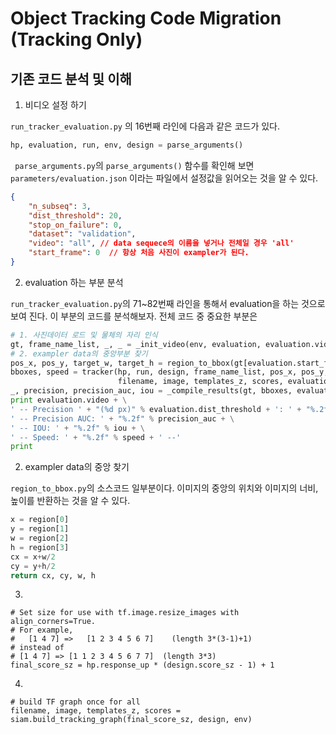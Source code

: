# Object Tracking Code Migration (Tracking Only)

## 기존 코드 분석 및 이해

1. 비디오 설정 하기 

`run_tracker_evaluation.py` 의 16번째 라인에 다음과 같은 코드가 있다.

```python
hp, evaluation, run, env, design = parse_arguments()
```

` parse_arguments.py`의 `parse_arguments()` 함수를 확인해 보면 `parameters/evaluation.json` 이라는 파일에서 설정값을 읽어오는 것을 알 수 있다.

```json
{
	"n_subseq": 3,
	"dist_threshold": 20,
	"stop_on_failure": 0,
	"dataset": "validation",
	"video": "all", // data sequece의 이름을 넣거나 전체일 경우 'all'
	"start_frame": 0  // 항상 처음 사진이 exampler가 된다.
} 
```

2. evaluation 하는 부분 분석

`run_tracker_evaluation.py`의 71~82번째 라인을 통해서 evaluation을 하는 것으로 보여 진다. 이 부분의 코드를 분석해보자. 전체 코드 중 중요한 부분은 

```python
# 1. 사진데이터 로드 및 물체의 자리 인식
gt, frame_name_list, _, _ = _init_video(env, evaluation, evaluation.video) 
# 2. exampler data의 중앙부분 찾기
pos_x, pos_y, target_w, target_h = region_to_bbox(gt[evaluation.start_frame]) 
bboxes, speed = tracker(hp, run, design, frame_name_list, pos_x, pos_y, target_w, target_h, final_score_sz,
                        filename, image, templates_z, scores, evaluation.start_frame)
_, precision, precision_auc, iou = _compile_results(gt, bboxes, evaluation.dist_threshold)
print evaluation.video + \
' -- Precision ' + "(%d px)" % evaluation.dist_threshold + ': ' + "%.2f" % precision +\
' -- Precision AUC: ' + "%.2f" % precision_auc + \
' -- IOU: ' + "%.2f" % iou + \
' -- Speed: ' + "%.2f" % speed + ' --'
print
```



2. exampler data의 중앙 찾기

`region_to_bbox.py`의 소스코드 일부분이다. 이미지의 중앙의 위치와 이미지의 너비, 높이를 반환하는 것을 알 수 있다.

```python
x = region[0]
y = region[1]
w = region[2]
h = region[3]
cx = x+w/2
cy = y+h/2
return cx, cy, w, h
```



3. 

```
# Set size for use with tf.image.resize_images with align_corners=True.
# For example,
#   [1 4 7] =>   [1 2 3 4 5 6 7]    (length 3*(3-1)+1)
# instead of
# [1 4 7] => [1 1 2 3 4 5 6 7 7]  (length 3*3)
final_score_sz = hp.response_up * (design.score_sz - 1) + 1
```



4. 

```
# build TF graph once for all
filename, image, templates_z, scores = siam.build_tracking_graph(final_score_sz, design, env)
```